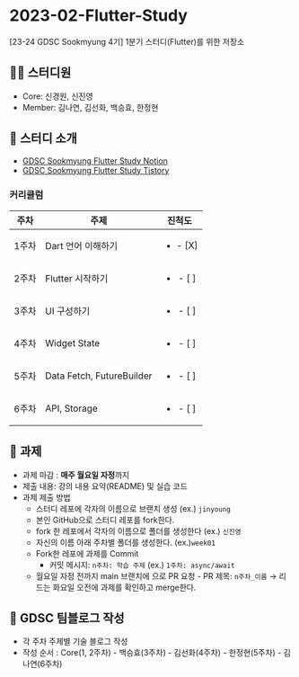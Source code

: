 # 2023-02-Flutter-Study

[23-24 GDSC Sookmyung 4기] 1분기 스터디(Flutter)를 위한 저장소

## 👩‍💻 스터디원

- Core: 신경원, 신진영
- Member: 김나연, 김선화, 백승효, 한정현

## 🤝 스터디 소개

- [GDSC Sookmyung Flutter Study Notion](https://gdsc-sookmyung-23-24.notion.site/GDSC_Flutter_Study-e45b7baff7b44ebba2d00e83ed71bb35?pvs=4)
- [GDSC Sookmyung Flutter Study Tistory](https://dsc-sookmyung.tistory.com/category/Group%20Study%20%282023-2024%29/Flutter)

### 커리큘럼

| 주차  | 주제                      |          진척도          |
| ----- | ------------------------- | :----------------------: |
| 1주차 | Dart 언어 이해하기        | <ul><li>- [X] </li></ul> |
| 2주차 | Flutter 시작하기          | <ul><li>- [ ] </li></ul> |
| 3주차 | UI 구성하기               | <ul><li>- [ ] </li></ul> |
| 4주차 | Widget State              | <ul><li>- [ ] </li></ul> |
| 5주차 | Data Fetch, FutureBuilder | <ul><li>- [ ] </li></ul> |
| 6주차 | API, Storage              | <ul><li>- [ ] </li></ul> |

## 💼 과제

- 과제 마감 : **매주 월요일 자정**까지
- 제출 내용: 강의 내용 요약(README) 및 실습 코드
- 과제 제출 방법
  - 스터디 레포에 각자의 이름으로 브랜치 생성 (ex.) `jinyoung`
  - 본인 GitHub으로 스터디 레포를 fork한다.
  - fork 한 레포에서 각자의 이름으로 폴더를 생성한다 (ex.) `신진영`
  - 자신의 이름 아래 주차별 폴더를 생성한다. (ex.)`week01`
  - Fork한 레포에 과제를 Commit
    - 커밋 메시지: `n주차: 학습 주제` (ex.) `1주차: async/await`
  - 월요일 자정 전까지 main 브랜치에 으로 PR 요청 - PR 제목: `n주차_이름`
    → 리드는 화요일 오전에 과제를 확인하고 merge한다.

## 👀 GDSC 팀블로그 작성

- 각 주차 주제별 기술 블로그 작성
- 작성 순서 : Core(1, 2주차) - 백승효(3주차) - 김선화(4주차) - 한정현(5주차) - 김나연(6주차)
